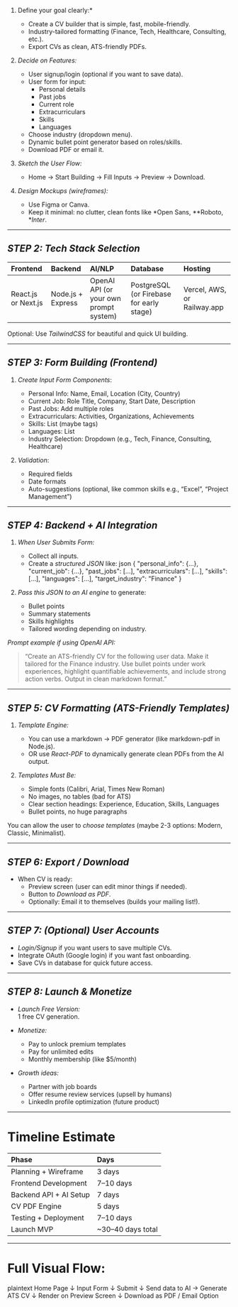 1. Define your goal clearly:*
   - Create a CV builder that is simple, fast, mobile-friendly.
   - Industry-tailored formatting (Finance, Tech, Healthcare, Consulting, etc.).
   - Export CVs as clean, ATS-friendly PDFs.

2. *Decide on Features:*
   - User signup/login (optional if you want to save data).
   - User form for input: 
     - Personal details
     - Past jobs
     - Current role
     - Extracurriculars
     - Skills
     - Languages
   - Choose industry (dropdown menu).
   - Dynamic bullet point generator based on roles/skills.
   - Download PDF or email it.

3. *Sketch the User Flow:*
   - Home → Start Building → Fill Inputs → Preview → Download.

4. *Design Mockups (wireframes):*
   - Use Figma or Canva.
   - Keep it minimal: no clutter, clean fonts like *Open Sans, **Roboto, **Inter*.

---

## *STEP 2: Tech Stack Selection*

| Frontend | Backend | AI/NLP | Database | Hosting |
|:---------|:--------|:-------|:---------|:--------|
| React.js or Next.js | Node.js + Express | OpenAI API (or your own prompt system) | PostgreSQL (or Firebase for early stage) | Vercel, AWS, or Railway.app |

Optional: Use *TailwindCSS* for beautiful and quick UI building.

---

## *STEP 3: Form Building (Frontend)*

1. *Create Input Form Components*:
   - Personal Info: Name, Email, Location (City, Country)
   - Current Job: Role Title, Company, Start Date, Description
   - Past Jobs: Add multiple roles
   - Extracurriculars: Activities, Organizations, Achievements
   - Skills: List (maybe tags)
   - Languages: List
   - Industry Selection: Dropdown (e.g., Tech, Finance, Consulting, Healthcare)

2. *Validation*:
   - Required fields
   - Date formats
   - Auto-suggestions (optional, like common skills e.g., “Excel”, “Project Management”)

---

## *STEP 4: Backend + AI Integration*

1. *When User Submits Form:*
   - Collect all inputs.
   - Create a *structured JSON* like:
     json
     {
       "personal_info": {...},
       "current_job": {...},
       "past_jobs": [...],
       "extracurriculars": [...],
       "skills": [...],
       "languages": [...],
       "target_industry": "Finance"
     }
     

2. *Pass this JSON to an AI engine* to generate:
   - Bullet points
   - Summary statements
   - Skills highlights
   - Tailored wording depending on industry.

*Prompt example if using OpenAI API:*
> “Create an ATS-friendly CV for the following user data. Make it tailored for the Finance industry. Use bullet points under work experiences, highlight quantifiable achievements, and include strong action verbs. Output in clean markdown format.”

---

## *STEP 5: CV Formatting (ATS-Friendly Templates)*

1. *Template Engine:*
   - You can use a markdown → PDF generator (like markdown-pdf in Node.js).
   - OR use *React-PDF* to dynamically generate clean PDFs from the AI output.

2. *Templates Must Be:*
   - Simple fonts (Calibri, Arial, Times New Roman)
   - No images, no tables (bad for ATS)
   - Clear section headings: Experience, Education, Skills, Languages
   - Bullet points, no huge paragraphs

You can allow the user to *choose templates* (maybe 2-3 options: Modern, Classic, Minimalist).

---

## *STEP 6: Export / Download*

- When CV is ready:
  - Preview screen (user can edit minor things if needed).
  - Button to *Download as PDF*.
  - Optionally: Email it to themselves (builds your mailing list!).

---

## *STEP 7: (Optional) User Accounts*

- *Login/Signup* if you want users to save multiple CVs.
- Integrate OAuth (Google login) if you want fast onboarding.
- Save CVs in database for quick future access.

---

## *STEP 8: Launch & Monetize*

- *Launch Free Version:*  
  1 free CV generation.

- *Monetize:*  
  - Pay to unlock premium templates  
  - Pay for unlimited edits  
  - Monthly membership (like $5/month)

- *Growth ideas:*  
  - Partner with job boards  
  - Offer resume review services (upsell by humans)  
  - LinkedIn profile optimization (future product)

---

# Timeline Estimate

| Phase | Days |
|:------|:-----|
| Planning + Wireframe | 3 days |
| Frontend Development | 7–10 days |
| Backend API + AI Setup | 7 days |
| CV PDF Engine | 5 days |
| Testing + Deployment | 7–10 days |
| Launch MVP | ~30–40 days total |

---

# Full Visual Flow:

plaintext
Home Page
   ↓
Input Form
   ↓
Submit
   ↓
Send data to AI → Generate ATS CV
   ↓
Render on Preview Screen
   ↓
Download as PDF / Email Option
